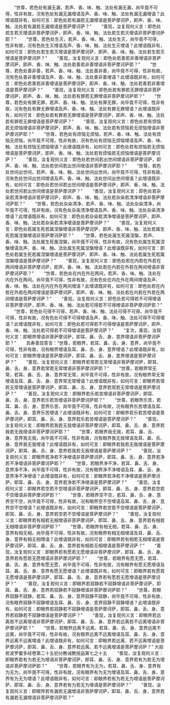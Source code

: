 <!-- { "loadSidebar": true } -->
　　“世尊，若色处有漏无漏，若声、香、味、触、法处有漏无漏，尚毕竟不可得，性非有故，况有色处有漏无漏增语及声、香、味、触、法处有漏无漏增语？此增语既非有，如何可言：即色处若有漏若无漏增语是菩萨摩诃萨，即声、香、味、触、法处若有漏若无漏增语是菩萨摩诃萨？”
　　“善现，汝复观何义言：即色处若生若灭增语非菩萨摩诃萨，即声、香、味、触、法处若生若灭增语非菩萨摩诃萨耶？”
　　“世尊，若色处生灭，若声、香、味、触、法处生灭，尚毕竟不可得，性非有故，况有色处生灭增语及声、香、味、触、法处生灭增语？此增语既非有，如何可言：即色处若生若灭增语是菩萨摩诃萨，即声、香、味、触、法处若生若灭增语是菩萨摩诃萨？”
　　“善现，汝复观何义言：即色处若善若非善增语非菩萨摩诃萨，即声、香、味、触、法处若善若非善增语非菩萨摩诃萨耶？”
　　“世尊，若色处善非善，若声、香、味、触、法处善非善，尚毕竟不可得，性非有故，况有色处善非善增语及声、香、味、触、法处善非善增语？此增语既非有，如何可言：即色处若善若非善增语是菩萨摩诃萨，即声、香、味、触、法处若善若非善增语是菩萨摩诃萨？”
　　“善现，汝复观何义言：即色处若有罪若无罪增语非菩萨摩诃萨，即声、香、味、触、法处若有罪若无罪增语非菩萨摩诃萨耶？”
　　“世尊，若色处有罪无罪，若声、香、味、触、法处有罪无罪，尚毕竟不可得，性非有故，况有色处有罪无罪增语及声、香、味、触、法处有罪无罪增语？此增语既非有，如何可言：即色处若有罪若无罪增语是菩萨摩诃萨，即声、香、味、触、法处若有罪若无罪增语是菩萨摩诃萨？”
　　“善现，汝复观何义言：即色处若有烦恼若无烦恼增语非菩萨摩诃萨，即声、香、味、触、法处若有烦恼若无烦恼增语非菩萨摩诃萨耶？”
　　“世尊，若色处有烦恼无烦恼，若声、香、味、触、法处有烦恼无烦恼，尚毕竟不可得，性非有故，况有色处有烦恼无烦恼增语及声、香、味、触、法处有烦恼无烦恼增语？此增语既非有，如何可言：即色处若有烦恼若无烦恼增语是菩萨摩诃萨，即声、香、味、触、法处若有烦恼若无烦恼增语是菩萨摩诃萨？”
　　“善现，汝复观何义言：即色处若世间若出世间增语非菩萨摩诃萨，即声、香、味、触、法处若世间若出世间增语非菩萨摩诃萨耶？”
　　“世尊，若色处世间出世间，若声、香、味、触、法处世间出世间，尚毕竟不可得，性非有故，况有色处世间出世间增语及声、香、味、触、法处世间出世间增语？此增语既非有，如何可言：即色处若世间若出世间增语是菩萨摩诃萨，即声、香、味、触、法处若世间若出世间增语是菩萨摩诃萨？”
　　“善现，汝复观何义言：即色处若杂染若清净增语非菩萨摩诃萨，即声、香、味、触、法处若杂染若清净增语非菩萨摩诃萨耶？”
　　“世尊，若色处杂染清净，若声、香、味、触、法处杂染清净，尚毕竟不可得，性非有故，况有色处杂染清净增语及声、香、味、触、法处杂染清净增语？此增语既非有，如何可言：即色处若杂染若清净增语是菩萨摩诃萨，即声、香、味、触、法处若杂染若清净增语是菩萨摩诃萨？”
　　“善现，汝复观何义言：即色处若属生死若属涅槃增语非菩萨摩诃萨，即声、香、味、触、法处若属生死若属涅槃增语非菩萨摩诃萨耶？”
　　“世尊，若色处属生死属涅槃，若声、香、味、触、法处属生死属涅槃，尚毕竟不可得，性非有故，况有色处属生死属涅槃增语及声、香、味、触、法处属生死属涅槃增语？此增语既非有，如何可言：即色处若属生死若属涅槃增语是菩萨摩诃萨，即声、香、味、触、法处若属生死若属涅槃增语是菩萨摩诃萨？”
　　“善现，汝复观何义言：即色处若在内若在外若在两间增语非菩萨摩诃萨，即声、香、味、触、法处若在内若在外若在两间增语非菩萨摩诃萨耶？”
　　“世尊，若色处在内在外在两间，若声、香、味、触、法处在内在外在两间，尚毕竟不可得，性非有故，况有色处在内在外在两间增语及声、香、味、触、法处在内在外在两间增语？此增语既非有，如何可言：即色处若在内若在外若在两间增语是菩萨摩诃萨，即声、香、味、触、法处若在内若在外若在两间增语是菩萨摩诃萨？”
　　“善现，汝复观何义言：即色处若可得若不可得增语非菩萨摩诃萨，即声、香、味、触、法处若可得若不可得增语非菩萨摩诃萨耶？”
　　“世尊，若色处可得不可得，若声、香、味、触、法处可得不可得，尚毕竟不可得，性非有故，况有色处可得不可得增语及声、香、味、触、法处可得不可得增语？此增语既非有，如何可言：即色处若可得若不可得增语是菩萨摩诃萨，即声、香、味、触、法处若可得若不可得增语是菩萨摩诃萨？”
　　“复次，善现，汝观何义言：即眼界增语非菩萨摩诃萨，即耳、鼻、舌、身、意界增语非菩萨摩诃萨耶？”
　　具寿善现答言：“世尊，若眼界，若耳、鼻、舌、身、意界，尚毕竟不可得，性非有故，况有眼界增语及耳、鼻、舌、身、意界增语？此增语既非有，如何可言：即眼界增语是菩萨摩诃萨，即耳、鼻、舌、身、意界增语是菩萨摩诃萨？”
　　“善现，汝复观何义言：即眼界若常若无常增语非菩萨摩诃萨，即耳、鼻、舌、身、意界若常若无常增语非菩萨摩诃萨耶？”
　　“世尊，若眼界常无常，若耳、鼻、舌、身、意界常无常，尚毕竟不可得，性非有故，况有眼界常无常增语及耳、鼻、舌、身、意界常无常增语？此增语既非有，如何可言：即眼界若常若无常增语是菩萨摩诃萨，即耳、鼻、舌、身、意界若常若无常增语是菩萨摩诃萨？”
　　“善现，汝复观何义言：即眼界若乐若苦增语非菩萨摩诃萨，即耳、鼻、舌、身、意界若乐若苦增语非菩萨摩诃萨耶？”
　　“世尊，若眼界乐苦，若耳、鼻、舌、身、意界乐苦，尚毕竟不可得，性非有故，况有眼界乐苦增语及耳、鼻、舌、身、意界乐苦增语？此增语既非有，如何可言：即眼界若乐若苦增语是菩萨摩诃萨，即耳、鼻、舌、身、意界若乐若苦增语是菩萨摩诃萨？”
　　“善现，汝复观何义言：即眼界若我若无我增语非菩萨摩诃萨，即耳、鼻、舌、身、意界若我若无我增语非菩萨摩诃萨耶？”
　　“世尊，若眼界我无我，若耳、鼻、舌、身、意界我无我，尚毕竟不可得，性非有故，况有眼界我无我增语及耳、鼻、舌、身、意界我无我增语？此增语既非有，如何可言：即眼界若我若无我增语是菩萨摩诃萨，即耳、鼻、舌、身、意界若我若无我增语是菩萨摩诃萨？”
　　“善现，汝复观何义言：即眼界若净若不净增语非菩萨摩诃萨，即耳、鼻、舌、身、意界若净若不净增语非菩萨摩诃萨耶？”
　　“世尊，若眼界净不净，若耳、鼻、舌、身、意界净不净，尚毕竟不可得，性非有故，况有眼界净不净增语及耳、鼻、舌、身、意界净不净增语？此增语既非有，如何可言：即眼界若净若不净增语是菩萨摩诃萨，即耳、鼻、舌、身、意界若净若不净增语是菩萨摩诃萨？”
　　“善现，汝复观何义言：即眼界若空若不空增语非菩萨摩诃萨，即耳、鼻、舌、身、意界若空若不空增语非菩萨摩诃萨耶？”
　　“世尊，若眼界空不空，若耳、鼻、舌、身、意界空不空，尚毕竟不可得，性非有故，况有眼界空不空增语及耳、鼻、舌、身、意界空不空增语？此增语既非有，如何可言：即眼界若空若不空增语是菩萨摩诃萨，即耳、鼻、舌、身、意界若空若不空增语是菩萨摩诃萨？”
　　“善现，汝复观何义言：即眼界若有相若无相增语非菩萨摩诃萨，即耳、鼻、舌、身、意界若有相若无相增语非菩萨摩诃萨耶？”
　　“世尊，若眼界有相无相，若耳、鼻、舌、身、意界有相无相，尚毕竟不可得，性非有故，况有眼界有相无相增语及耳、鼻、舌、身、意界有相无相增语？此增语既非有，如何可言：即眼界若有相若无相增语是菩萨摩诃萨，即耳、鼻、舌、身、意界若有相若无相增语是菩萨摩诃萨？”
　　“善现，汝复观何义言：即眼界若有愿若无愿增语非菩萨摩诃萨，即耳、鼻、舌、身、意界若有愿若无愿增语非菩萨摩诃萨耶？”
　　“世尊，若眼界有愿无愿，若耳、鼻、舌、身、意界有愿无愿，尚毕竟不可得，性非有故，况有眼界有愿无愿增语及耳、鼻、舌、身、意界有愿无愿增语？此增语既非有，如何可言：即眼界若有愿若无愿增语是菩萨摩诃萨，即耳、鼻、舌、身、意界若有愿若无愿增语是菩萨摩诃萨？”
　　“善现，汝复观何义言：即眼界若寂静若不寂静增语非菩萨摩诃萨，即耳、鼻、舌、身、意界若寂静若不寂静增语非菩萨摩诃萨耶？”
　　“世尊，若眼界寂静不寂静，若耳、鼻、舌、身、意界寂静不寂静，尚毕竟不可得，性非有故，况有眼界寂静不寂静增语及耳、鼻、舌、身、意界寂静不寂静增语？此增语既非有，如何可言：即眼界若寂静若不寂静增语是菩萨摩诃萨，即耳、鼻、舌、身、意界若寂静若不寂静增语是菩萨摩诃萨？”
　　“善现，汝复观何义言：即眼界若远离若不远离增语非菩萨摩诃萨，即耳、鼻、舌、身、意界若远离若不远离增语非菩萨摩诃萨耶？”
　　“世尊，若眼界远离不远离，若耳、鼻、舌、身、意界远离不远离，尚毕竟不可得，性非有故，况有眼界远离不远离增语及耳、鼻、舌、身、意界远离不远离增语？此增语既非有，如何可言：即眼界若远离、若不远离增语是菩萨摩诃萨，即耳、鼻、舌、身、意界若远离、若不远离增语是菩萨摩诃萨？”
大般若波罗蜜多经卷第二十五初分教诫教授品第七之十五
　　“善现，汝复观何义言：即眼界若有为若无为增语非菩萨摩诃萨，即耳、鼻、舌、身、意界若有为若无为增语非菩萨摩诃萨耶？”
　　“世尊，若眼界有为无为，若耳、鼻、舌、身、意界有为无为，尚毕竟不可得，性非有故，况有眼界有为无为增语及耳、鼻、舌、身、意界有为无为增语？此增语既非有，如何可言：即眼界若有为若无为增语是菩萨摩诃萨，即耳、鼻、舌、身、意界若有为若无为增语是菩萨摩诃萨？”
　　“善现，汝复观何义言：即眼界若有漏若无漏增语非菩萨摩诃萨，即耳、鼻、舌、身、意界若有漏若无漏增语非菩萨摩诃萨耶？”
